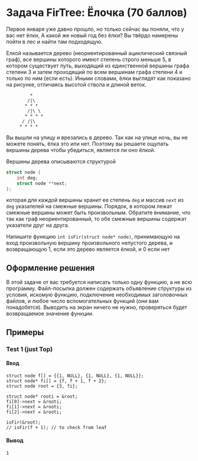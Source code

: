 # Задача FirTree: Ёлочка (70 баллов)

Первое января уже давно прошло, но только сейчас вы поняли, что у вас нет ёлки, А какой же новый год без ёлки? Вы твёрдо намерены пойти в лес и найти там подходящую.

Елкой называется дерево (неориентированный ациклический связный граф), все вершины которого имеют степень строго меньше 5, в котором существует путь, выходящий из единственной вершины графа степени 3 и затем проходящий по всем вершинам графа степени 4 и только по ним (если есть). Иными словами, ёлки выглядят как показано на рисунке, отличаясь высотой ствола и длиной веток.

```
         *
        /|\
       * * *
        /|\ \
       * * * *
      / /|\
     * * * *
```

Вы вышли на улицу и врезались в дерево. Так как на улице ночь, вы не можете понять, ёлка это или нет. Поэтому вы решаете ощупать вершины дерева чтобы убедиться, является ли оно ёлкой.

Вершины дерева описываются структурой

```C
struct node {
    int deg;
    struct node **next;
};
```

которая для каждой вершины хранит ее степень `deg` и массив `next` из `deg` указателей на смежные вершины. Порядок, в котором лежат смежные вершины может быть произвольным. Обратите внимание, что так как граф неориентированный, то обе смежные вершины содержат указатели друг на друга.

Напишите функцию `int isFir(struct node* node)`, принимающую на вход произвольную вершину произвольного непустого дерева, и возвращающую 1, если это дерево является ёлкой, и 0 если нет

## Оформление решения
В этой задаче от вас требуется написать только одну функцию, а не всю программу. Файл-посылка должен содержать объявление структуры из условия, искомую функцию, подключение необходимых заголовочных файлов, и любое число вспомогательных функций (они вам понадобятся). Выводить на экран ничего не нужно, проверяться будет возвращаемое значение функции.

## Примеры

### Test 1 (just Top)

#### Ввод
```
struct node f[] = {{1, NULL}, {1, NULL}, {1, NULL}};
struct node* fi[] = {f, f + 1, f + 2};
struct node root = {3, fi};

struct node* rooti = &root;
fi[0]->next = &rooti;
fi[1]->next = &rooti;
fi[2]->next = &rooti;

isFir(&root);
// isFir(f + 1); // to check from leaf
```

#### Вывод
```
1
```